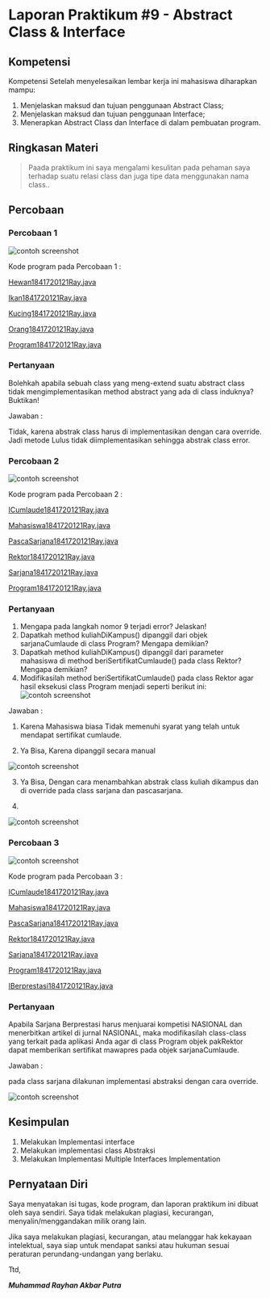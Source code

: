 # Laporan Praktikum #9 - Abstract Class & Interface

## Kompetensi

Kompetensi Setelah menyelesaikan lembar kerja ini mahasiswa diharapkan mampu: 
1. Menjelaskan maksud dan tujuan penggunaan Abstract Class; 
2. Menjelaskan maksud dan tujuan penggunaan Interface; 
3. Menerapkan Abstract Class dan Interface di dalam pembuatan program. 

## Ringkasan Materi

>Paada praktikum ini saya mengalami kesulitan pada pehaman saya terhadap suatu relasi class dan juga tipe data menggunakan nama class..

## Percobaan

### Percobaan 1

![contoh screenshot](img/Screenshot_1.png)

Kode program pada Percobaan 1 : 

[Hewan1841720121Ray.java](../../src/9_Abstract_Class_dan_Interface/Percobaan1/Hewan1841720121Ray.java)

[Ikan1841720121Ray.java](../../src/9_Abstract_Class_dan_Interface/Percobaan1/Ikan1841720121Ray.java)

[Kucing1841720121Ray.java](../../src/9_Abstract_Class_dan_Interface/Percobaan1/Kucing1841720121Ray.java)

[Orang1841720121Ray.java](../../src/9_Abstract_Class_dan_Interface/Percobaan1/Orang1841720121Ray.java)

[Program1841720121Ray.java](../../src/9_Abstract_Class_dan_Interface/Percobaan1/Program1841720121Ray.java)

### Pertanyaan

Bolehkah apabila sebuah class yang meng-extend suatu abstract class tidak mengimplementasikan method abstract yang ada di class induknya? Buktikan! 

Jawaban : 

Tidak, karena abstrak class harus di implementasikan dengan cara override. 
Jadi metode Lulus tidak diimplementasikan sehingga abstrak class error.

### Percobaan 2

![contoh screenshot](img/Screenshot_2.png)

Kode program pada Percobaan 2 : 

[ICumlaude1841720121Ray.java](../../src/9_Abstract_Class_dan_Interface/Percobaan2/ICumlaude1841720121Ray.java)

[Mahasiswa1841720121Ray.java](../../src/9_Abstract_Class_dan_Interface/Percobaan2/Mahasiswa1841720121Ray.java)

[PascaSarjana1841720121Ray.java](../../src/9_Abstract_Class_dan_Interface/Percobaan2/PascaSarjana1841720121Ray.java)

[Rektor1841720121Ray.java](../../src/9_Abstract_Class_dan_Interface/Percobaan2/Rektor1841720121Ray.java)

[Sarjana1841720121Ray.java](../../src/9_Abstract_Class_dan_Interface/Percobaan2/Sarjana1841720121Ray.java)

[Program1841720121Ray.java](../../src/9_Abstract_Class_dan_Interface/Percobaan2/Program1841720121Ray.java)

### Pertanyaan

1. Mengapa pada langkah nomor 9 terjadi error? Jelaskan! 
2. Dapatkah method kuliahDiKampus() dipanggil dari objek sarjanaCumlaude di class Program? Mengapa demikian? 
3. Dapatkah method kuliahDiKampus() dipanggil dari parameter mahasiswa di method beriSertifikatCumlaude() pada class Rektor? Mengapa demikian? 
4. Modifikasilah method beriSertifikatCumlaude() pada class Rektor agar hasil eksekusi class Program menjadi seperti berikut ini: 
![contoh screenshot](img/Screenshot_3.png)

Jawaban : 

1. Karena Mahasiswa biasa Tidak memenuhi syarat yang telah untuk mendapat sertifikat cumlaude.

2. Ya Bisa, Karena dipanggil secara manual

![contoh screenshot](img/Screenshot_4.png)

3. Ya Bisa, Dengan cara menambahkan abstrak class kuliah dikampus dan di override pada class sarjana dan pascasarjana.

4. 

![contoh screenshot](img/Screenshot_5.png) 

### Percobaan 3

![contoh screenshot](img/Screenshot_6.png)

Kode program pada Percobaan 3 : 

[ICumlaude1841720121Ray.java](../../src/9_Abstract_Class_dan_Interface/Percobaan3/ICumlaude1841720121Ray.java)

[Mahasiswa1841720121Ray.java](../../src/9_Abstract_Class_dan_Interface/Percobaan3/Mahasiswa1841720121Ray.java)

[PascaSarjana1841720121Ray.java](../../src/9_Abstract_Class_dan_Interface/Percobaan3/PascaSarjana1841720121Ray.java)

[Rektor1841720121Ray.java](../../src/9_Abstract_Class_dan_Interface/Percobaan3/Rektor1841720121Ray.java)

[Sarjana1841720121Ray.java](../../src/9_Abstract_Class_dan_Interface/Percobaan3/Sarjana1841720121Ray.java)

[Program1841720121Ray.java](../../src/9_Abstract_Class_dan_Interface/Percobaan3/Program1841720121Ray.java)

[IBerprestasi1841720121Ray.java](../../src/9_Abstract_Class_dan_Interface/Percobaan3/IBerprestasi1841720121Ray.java)

### Pertanyaan

Apabila Sarjana Berprestasi harus menjuarai kompetisi NASIONAL dan menerbitkan artikel di jurnal NASIONAL, maka modifikasilah class-class yang terkait pada aplikasi Anda agar di class Program objek pakRektor dapat memberikan sertifikat mawapres pada objek sarjanaCumlaude.

Jawaban :

pada class sarjana dilakunan implementasi abstraksi dengan cara override.


![contoh screenshot](img/Screenshot_6.png)

## Kesimpulan

1. Melakukan Implementasi interface
2. Melakukan implementasi class Abstraksi
3. Melakukan Implementasi Multiple Interfaces Implementation

## Pernyataan Diri

Saya menyatakan isi tugas, kode program, dan laporan praktikum ini dibuat oleh saya sendiri. Saya tidak melakukan plagiasi, kecurangan, menyalin/menggandakan milik orang lain.

Jika saya melakukan plagiasi, kecurangan, atau melanggar hak kekayaan intelektual, saya siap untuk mendapat sanksi atau hukuman sesuai peraturan perundang-undangan yang berlaku.

Ttd,

***Muhammad Rayhan Akbar Putra***